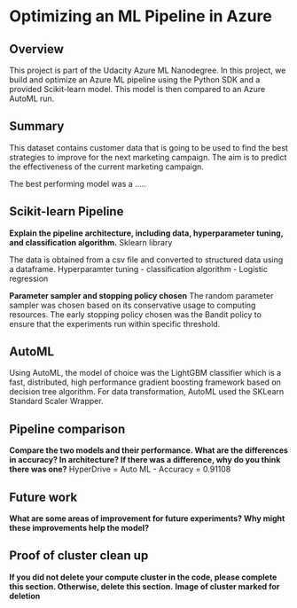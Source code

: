 # Optimizing an ML Pipeline in Azure

## Overview
This project is part of the Udacity Azure ML Nanodegree.
In this project, we build and optimize an Azure ML pipeline using the Python SDK and a provided Scikit-learn model.
This model is then compared to an Azure AutoML run.

## Summary
This dataset contains customer data that is going to be used to find the best strategies to improve for the next marketing campaign. The aim is to predict the effectiveness of the current marketing campaign.

The best performing model was a ..... 
## Scikit-learn Pipeline
**Explain the pipeline architecture, including data, hyperparameter tuning, and classification algorithm.**
Sklearn library

The data is obtained from a csv file and converted to structured data using a dataframe.
Hyperparamter tuning - 
classification algorithm - Logistic regression

**Parameter sampler and stopping policy chosen**
The random parameter sampler was chosen based on its conservative usage to computing resources. The early stopping policy chosen was the Bandit policy 
to ensure that the experiments run within specific threshold. 

## AutoML

Using AutoML, the model of choice was the LightGBM classifier which is a fast, distributed, high performance gradient boosting framework based on decision tree algorithm. For data transformation, AutoML used the SKLearn Standard Scaler Wrapper.

## Pipeline comparison
**Compare the two models and their performance. What are the differences in accuracy? In architecture? If there was a difference, why do you think there was one?**
HyperDrive = 
Auto ML - Accuracy = 0.91108


## Future work
**What are some areas of improvement for future experiments? Why might these improvements help the model?**

## Proof of cluster clean up
**If you did not delete your compute cluster in the code, please complete this section. Otherwise, delete this section.**
**Image of cluster marked for deletion**
